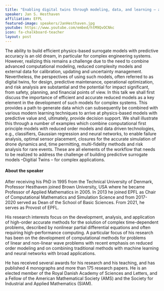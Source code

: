 ```yaml
---
title: "Enabling digital twins through modeling, data, and learning — a few examples"
speaker: Jan S. Hesthaven
affiliation: EFPL
featured-image: speakers/JanHesthaven.jpg
youtube: https://www.youtube.com/embed/htM9QvOCNkc
icon: fa-chalkboard-teacher
layout: post
---
```


The ability to build efficient physics-based surrogate models with predictive accuracy is an old dream, in particular for complex engineering systems. However, realizing this remains a challenge due to the need to combine advanced computational modeling, reduced complexity models and external data for calibration, updating and uncertainty management. Nevertheless, the perspectives of using such models, often referred to as digital twins, for design, predictive maintenance, operational optimization, and risk analysis are substantial and the potential for impact significant, from safety, planning, and financial points of view. 
In this talk we shall first discuss the importance of efficient and accurate reduced models as a key element in the development of such models for complex systems. This provides a path to generate data which can subsequently be combined with various modern learning techniques to arrive at physics-based models with predictive value and, ultimately, provide decision support.
We shall illustrate this through a number of examples which combine computational first principle models with reduced order models and data driven technologies, e.g., classifiers, Gaussian regression and neural networks, to enable failure analysis, optimal sensor placement, closures for the accurate simulation of drone dynamics and, time permitting, multi-fidelity methods and risk analysis for rare events. 
These are all elements of the workflow that needs to be realized to address the challenge of building predictive surrogate models –Digitial Twins – for complex applications.

#### About the speaker

After receiving his PhD in 1995 from the Technical University of Denmark, Professor Hesthaven joined Brown University, USA where he became Professor of Applied Mathematics in 2005. In 2013 he joined EPFL as Chair of Computational Mathematics and Simulation Science and from 2017-2020 served as Dean of the School of Basic Sciences. From 2021, he serves as Provost of EPFL.

His research interests focus on the development, analysis, and application of high-order accurate methods for the solution of complex time-dependent problems, described by nonlinear partial differential equations and often requiring high-performance computing. A particular focus of his research has been on the development of computational methods for problems of linear and non-linear wave problems with recent emphasis on reduced order modeling and on combining traditional methods with machine learning and neural networks with broad applications.

He has received several awards for his research and his teaching, and has published 4 monographs and more than 175 research papers. He is an elected member of the Royal Danish Academy of Sciences and Letters, and a Fellow of the American Mathematical Society (AMS) and the Society for Industrial and Applied Mathematics (SIAM).
